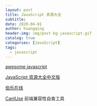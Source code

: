 ```yaml
---
layout: post
title: JavaScript 资源大全
subtitle: 
date: 2020-04-01
author: huangqing
header-img: img/post-bg-javascript.gif
catalog: true
categories: [JavaScript]
tags:
  - javascript
---
```


[awesome javascript](https://github.com/sorrycc/awesome-javascript)

[JavaScript 资源大全中文版](https://github.com/jobbole/awesome-javascript-cn#qa-tools)

[伯乐在线](https://github.com/jobbole)

[CanIUse](http://caniuse.com/) 前端兼容性自查工具